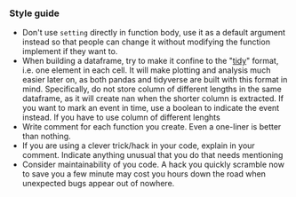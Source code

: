 ### Style guide
- Don't use `setting` directly in function body, use it as a default argument instead so that people can change it without modifying the function implement if they want to.
- When building a dataframe, try to make it confine to the "[tidy](https://cran.r-project.org/web/packages/tidyr/vignettes/tidy-data.html)" format, i.e. one element in each cell. It will make plotting and analysis much easier later on, as both pandas and tidyverse are built with this format in mind. Specifically, do not store column of different lengths in the same dataframe, as it will create nan when the shorter column is extracted. If you want to mark an event in time, use a boolean to indicate the event instead. If you have to use column of different lenghts
- Write comment for each function you create. Even a one-liner is better than nothing.
- If you are using a clever trick/hack in your code, explain in your comment. Indicate anything unusual that you do that needs mentioning
- Consider maintainability of you code. A hack you quickly scramble now to save you a few minute may cost you hours down the road when unexpected bugs appear out of nowhere. 